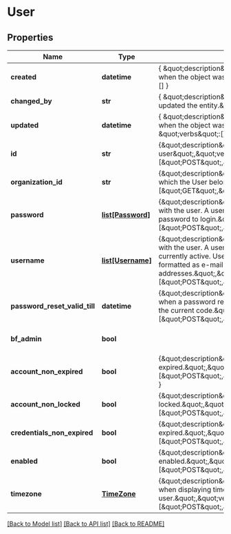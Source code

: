 # User

## Properties
Name | Type | Description | Notes
------------ | ------------- | ------------- | -------------
**created** | **datetime** | { \&quot;description\&quot; : \&quot;The UTC DateTime when the object was created.\&quot;, \&quot;verbs\&quot;:[] } | [optional] 
**changed_by** | **str** | { \&quot;description\&quot; : \&quot;ID of the user who last updated the entity.\&quot;, \&quot;verbs\&quot;:[] } | [optional] 
**updated** | **datetime** | { \&quot;description\&quot; : \&quot;The UTC DateTime when the object was last updated.\&quot;, \&quot;verbs\&quot;:[] } | [optional] 
**id** | **str** | {\&quot;description\&quot;:\&quot;ID of the user\&quot;,\&quot;verbs\&quot;:[\&quot;POST\&quot;,\&quot;PUT\&quot;,\&quot;GET\&quot;]} | [optional] 
**organization_id** | **str** | {\&quot;description\&quot;:\&quot;ID of the Organization to which the User belongs.\&quot;,\&quot;verbs\&quot;:[\&quot;GET\&quot;,\&quot;POST\&quot;]} | 
**password** | [**list[Password]**](Password.md) | {\&quot;description\&quot;:\&quot;Passwords associated with the user. A user must have one currently active password to login.\&quot;,\&quot;verbs\&quot;:[\&quot;POST\&quot;,\&quot;PUT\&quot;,\&quot;GET\&quot;]} | 
**username** | [**list[Username]**](Username.md) | {\&quot;description\&quot;:\&quot;Usernames associated with the user. A user may have more than one username currently active. Usernames are enforced to be formatted as e-mail addresses.\&quot;,\&quot;verbs\&quot;:[\&quot;POST\&quot;,\&quot;PUT\&quot;,\&quot;GET\&quot;]} | 
**password_reset_valid_till** | **datetime** | {\&quot;description\&quot;:\&quot;The UTC DateTime when a password reset would no longer be valid with the current code.\&quot;,\&quot;verbs\&quot;:[\&quot;POST\&quot;,\&quot;PUT\&quot;,\&quot;GET\&quot;]} | 
**bf_admin** | **bool** |  | [optional] [default to False]
**account_non_expired** | **bool** | {\&quot;description\&quot;:\&quot;Whether the User has expired.\&quot;,\&quot;verbs\&quot;:[\&quot;POST\&quot;,\&quot;PUT\&quot;,\&quot;GET\&quot;] } | [default to False]
**account_non_locked** | **bool** | {\&quot;description\&quot;:\&quot;Is the User locked.\&quot;,\&quot;verbs\&quot;:[\&quot;POST\&quot;,\&quot;PUT\&quot;,\&quot;GET\&quot;]} | [default to False]
**credentials_non_expired** | **bool** | {\&quot;description\&quot;:\&quot;Are the User credentials expired.\&quot;,\&quot;verbs\&quot;:[\&quot;POST\&quot;,\&quot;PUT\&quot;,\&quot;GET\&quot;]} | [default to False]
**enabled** | **bool** | {\&quot;description\&quot;:\&quot;Is the User enabled.\&quot;,\&quot;verbs\&quot;:[\&quot;POST\&quot;,\&quot;PUT\&quot;,\&quot;GET\&quot;]} | [default to False]
**timezone** | [**TimeZone**](TimeZone.md) | {\&quot;description\&quot;:\&quot;The timezone used when displaying time series data to the user.\&quot;,\&quot;verbs\&quot;:[\&quot;POST\&quot;,\&quot;PUT\&quot;,\&quot;GET\&quot;]} | 

[[Back to Model list]](../README.md#documentation-for-models) [[Back to API list]](../README.md#documentation-for-api-endpoints) [[Back to README]](../README.md)


